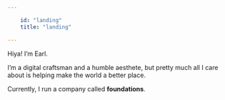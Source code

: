 ```yaml
---

    id: "landing"
    title: "landing"

---
```


<!--
    This file contains html that's rendered below the title at earlman.me/
-->

<p class="large">Hiya! I’m Earl.</p>

<p class="large">I’m a digital craftsman and a humble aesthete,
but pretty much all I care about is helping make the world a better place.</p>

<p class="large">Currently, I run a company called <strong>
foundations</strong>.</p>